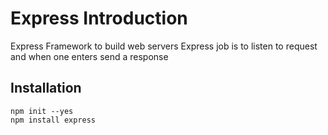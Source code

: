 # Express Introduction

Express Framework to build web servers
Express job is to listen to request and when one enters send a response

## Installation

```
npm init --yes
npm install express
```